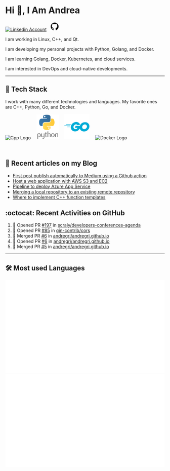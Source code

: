 # Hi 👋, I Am Andrea


<!-- Actual text -->

<a href="https://www.linkedin.com/in/andrea-grillo-3b439b1a9/"><img src="https://cdn.worldvectorlogo.com/logos/linkedin-icon-2.svg" title="Linkedin" alt="Linkedin Account" width="30"/></a>
&ensp;<a href="https://github.com/andregri"><img src="img/logos/github.png" title="GitHub" alt="GitHub" width="30"/></a>
<br>

I am working in Linux, C++, and Qt.

I am developing my personal projects with Python, Golang, and Docker.

I am learning Golang, Docker, Kubernetes, and cloud services.

I am interested in DevOps and cloud-native developments.

___

## 🥞 Tech Stack
 
I work with many different technologies and languages. 
My favorite ones are C++, Python, Go, and Docker.
 
<img src="https://cdn.worldvectorlogo.com/logos/c.svg" title="Cpp" alt="Cpp Logo" width="70"/>&emsp;
<img src="img/logos/python_vertical_logo_icon_168039.svg" title="Python" alt="Python Logo" width="70"/>&emsp;
<img src="img/logos/golang_logo_icon_171073.svg" title="Golang" alt="Golang Logo" width="80"/>&emsp;
<img src="https://cdn.worldvectorlogo.com/logos/docker.svg" title="Docker" alt="Docker Logo" width="80"/>&emsp;

<br> 
 
 
## 📰 Recent articles on my Blog

 <!-- BLOG-POST-LIST:START -->
- [First post publish automatically to Medium using a Github action](https://andregri.github.io/First-post-action/)
- [Host a web application with AWS S3 and EC2](https://andregri.github.io/Host-webapp-in-S3-and-EC2/)
- [Pipeline to deploy Azure App Service](https://andregri.github.io/Pipeline-to-deploy-App-Service/)
- [Merging a local repository to an existing remote repository](https://andregri.github.io/Merge-local-repository-to-existing-remote-repository/)
- [Where to implement C++ function templates](https://andregri.github.io/cpp-function-template/)
<!-- BLOG-POST-LIST:END -->
 
 
## :octocat: Recent Activities on GitHub

<!--START_SECTION:activity-->
1. 💪 Opened PR [#197](https://github.com/scraly/developers-conferences-agenda/pull/197) in [scraly/developers-conferences-agenda](https://github.com/scraly/developers-conferences-agenda)
2. 💪 Opened PR [#85](https://github.com/gin-contrib/cors/pull/85) in [gin-contrib/cors](https://github.com/gin-contrib/cors)
3. 🎉 Merged PR [#6](https://github.com/andregri/andregri.github.io/pull/6) in [andregri/andregri.github.io](https://github.com/andregri/andregri.github.io)
4. 💪 Opened PR [#6](https://github.com/andregri/andregri.github.io/pull/6) in [andregri/andregri.github.io](https://github.com/andregri/andregri.github.io)
5. 🎉 Merged PR [#5](https://github.com/andregri/andregri.github.io/pull/5) in [andregri/andregri.github.io](https://github.com/andregri/andregri.github.io)
<!--END_SECTION:activity-->
 
---

## 🛠️ Most used Languages 

![](https://github.com/andregri/andregri/blob/master/generated/overview.svg)
![](https://github.com/andregri/andregri/blob/master/generated/languages.svg)
